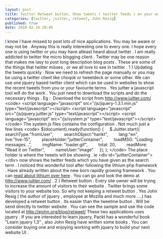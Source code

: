 ```yaml
---
layout: post
title: Twitter Retweet button, Show tweets ( twitter feeds ) on your websites
categories: [twitter, juitter, retweet, John Resig]
published: true
date: 2010-02-18 20:49
---
```

I know I have missed to post lots of nice applications. You may be aware or may not be . Anyway this is really interesting one to every one. I hope every one is using twitter or you may have atleast heard about twitter . I am really addicted to twitter the micro blogging client . Twitter may be one reason that makes me lasy to post long description blog posts .  These are some of the things that twitter misses , or we all love to see in twitter .  1 ) Updating the tweets quickly : Now we need to refresh the page manually or you may be using a twitter client like choqok or tweetdeck or some other. We can use one jquery based twitter client which can be used in websites to show the recent tweets from you or your favourite terms . Yes juitter a javascript tool will do the work . You just need to download the scripts and do the necessary things .  Eg :  Download the script from http://www.juitter.com/  <code\>  <script language="javascript" src="/js/jquery-1.3.1.min.js" type="text/javascript"\></script\> <script language="javascript" src="/js/jquery.juitter.js" type="text/javascript"\></script\> <script language="javascript" src="/js/system.js" type="text/javascript"\></script\>  </code\>  The system.js files contains the configuration . Not much just a few lines  <code\>  $(document).ready(function() {     $.Juitter.start({         searchType:"fromUser",         searchObject:"harikt",         lang:"en",         live:"live-15",         placeHolder:"juitterContainer",         loadMSG: "Loading messages...",         imgName: "loader.gif",         total: 20,         readMore: "Read it on Twitter",         nameUser:"image"     }); );  </code\>  The place holder is where the tweets will be showing . ie <div id="juitterContainer"\></div\> now shows the twitter feeds which you have given as the search term .  I noticed this wonderful tool after following the lithium php framework . Have already written about the new born rapidly growing framework . You can [read about lithium over here](http://harikt.com/node/120) . You can go and look the demo at http://www.juitter.com/ .  2 ) Retweet button : Every site owner will be trying to increase the amount of visitors to their website . Twitter brings some visitors to your website too. So why not keeping a retweet button . Yes John Resig ( the author of jquery , employee at Mozilla and much more ....) has developed a retweet button . Its easier than the tweetme button . Will be send directly to twitter website . You can see the sample and use the code located at http://ejohn.org/blog/retweet/  These two applications uses jquery . If you are interested to learn jquery, Packt has a wonderful book "Learn jquery 1.3" , also John Resig have written some books . You can consider buying one and enjoying working with jquery to build your next website UI .   
